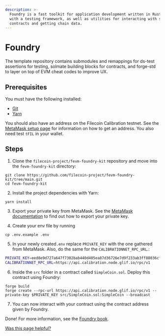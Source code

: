 ```yaml
---
description: >-
  Foundry is a fast toolkit for application development written in Rust equipped
  with a testing framework, as well as utilities for interacting with smart
  contracts and getting chain data.
---
```


# Foundry

The template repository contains submodules and remappings for ds-test assertions for testing, solmate building blocks for contracts, and forge-std to layer on top of EVM cheat codes to improve UX.

## Prerequisites

You must have the following installed:

- [Git](https://git-scm.com/)
- [Yarn](https://yarnpkg.com/)

You should also have an address on the Filecoin Calibration testnet. See the [MetaMask setup page](../../basics/assets/metamask-setup.md) for information on how to get an address. You also need test `tFIL` in your wallet.

## Steps

1. Clone the `filecoin-project/fevm-foundry-kit` repository and move into the `fevm-foundry-kit` directory:

```
git clone https://github.com/filecoin-project/fevm-foundry-kit/tree/main.git
cd fevm-foundry-kit
```

2. Install the project dependencies with Yarn:

```
yarn install
```

3. Export your private key from MetaMask. See the [MetaMask documentation](https://support.metamask.io/configure/accounts/how-to-export-an-accounts-private-key/) to find out how to export your private key.

4. Create your env file by running

```
cp .env.example .env
```

5. In your newly created`.env` replace `PRIVATE_KEY` with the one gathered from MetaMask. Also, do the same for the `CALIBRATIONNET_RPC_URL`.:

```bash
PRIVATE_KEY=eed8e9d727a647f7302bab440d405ea87d36726e7d9f233ab3ff88036cfbce9c
CALIBRATIONNET_RPC_URL=https://api.calibration.node.glif.io/rpc/v1
```

6. Inside the `src` folder in a contract called `SimpleCoin.sol`. Deploy this contract using Foundry:

```shell
forge build
forge create --rpc-url https://api.calibration.node.glif.io/rpc/v1 --private-key $PRIVATE_KEY src/SimpleCoin.sol:SimpleCoin --broadcast
```

7. You can now interact with your contract using the contract address given by Foundry.

Done! For more information, see the [Foundry book](https://book.getfoundry.sh/).

[Was this page helpful?](https://airtable.com/apppq4inOe4gmSSlk/pagoZHC2i1iqgphgl/form?prefill_Page+URL=https://docs.filecoin.io/smart-contracts/developing-contracts/foundry)
